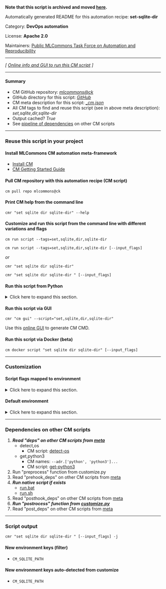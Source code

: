 **Note that this script is archived and moved [here](https://github.com/mlcommons/cm4mlops/tree/main/script/set-sqlite-dir).**



Automatically generated README for this automation recipe: **set-sqlite-dir**

Category: **DevOps automation**

License: **Apache 2.0**

Maintainers: [Public MLCommons Task Force on Automation and Reproducibility](https://github.com/mlcommons/ck/blob/master/docs/taskforce.md)

---
*[ [Online info and GUI to run this CM script](https://access.cknowledge.org/playground/?action=scripts&name=set-sqlite-dir,05904966355a43ac) ]*

---
#### Summary

* CM GitHub repository: *[mlcommons@ck](https://github.com/mlcommons/ck/tree/dev/cm-mlops)*
* GitHub directory for this script: *[GitHub](https://github.com/mlcommons/ck/tree/dev/cm-mlops/script/set-sqlite-dir)*
* CM meta description for this script: *[_cm.json](_cm.json)*
* All CM tags to find and reuse this script (see in above meta description): *set,sqlite,dir,sqlite-dir*
* Output cached? *True*
* See [pipeline of dependencies](#dependencies-on-other-cm-scripts) on other CM scripts


---
### Reuse this script in your project

#### Install MLCommons CM automation meta-framework

* [Install CM](https://access.cknowledge.org/playground/?action=install)
* [CM Getting Started Guide](https://github.com/mlcommons/ck/blob/master/docs/getting-started.md)

#### Pull CM repository with this automation recipe (CM script)

```cm pull repo mlcommons@ck```

#### Print CM help from the command line

````cmr "set sqlite dir sqlite-dir" --help````

#### Customize and run this script from the command line with different variations and flags

`cm run script --tags=set,sqlite,dir,sqlite-dir`

`cm run script --tags=set,sqlite,dir,sqlite-dir [--input_flags]`

*or*

`cmr "set sqlite dir sqlite-dir"`

`cmr "set sqlite dir sqlite-dir " [--input_flags]`


#### Run this script from Python

<details>
<summary>Click here to expand this section.</summary>

```python

import cmind

r = cmind.access({'action':'run'
                  'automation':'script',
                  'tags':'set,sqlite,dir,sqlite-dir'
                  'out':'con',
                  ...
                  (other input keys for this script)
                  ...
                 })

if r['return']>0:
    print (r['error'])

```

</details>


#### Run this script via GUI

```cmr "cm gui" --script="set,sqlite,dir,sqlite-dir"```

Use this [online GUI](https://cKnowledge.org/cm-gui/?tags=set,sqlite,dir,sqlite-dir) to generate CM CMD.

#### Run this script via Docker (beta)

`cm docker script "set sqlite dir sqlite-dir" [--input_flags]`

___
### Customization


#### Script flags mapped to environment
<details>
<summary>Click here to expand this section.</summary>

* `--path=value`  &rarr;  `CM_SQLITE_PATH=value`

**Above CLI flags can be used in the Python CM API as follows:**

```python
r=cm.access({... , "path":...}
```

</details>

#### Default environment

<details>
<summary>Click here to expand this section.</summary>

These keys can be updated via `--env.KEY=VALUE` or `env` dictionary in `@input.json` or using script flags.


</details>

___
### Dependencies on other CM scripts


  1. ***Read "deps" on other CM scripts from [meta](https://github.com/mlcommons/ck/tree/dev/cm-mlops/script/set-sqlite-dir/_cm.json)***
     * detect,os
       - CM script: [detect-os](https://github.com/mlcommons/ck/tree/master/cm-mlops/script/detect-os)
     * get,python3
       * CM names: `--adr.['python', 'python3']...`
       - CM script: [get-python3](https://github.com/mlcommons/ck/tree/master/cm-mlops/script/get-python3)
  1. Run "preprocess" function from customize.py
  1. Read "prehook_deps" on other CM scripts from [meta](https://github.com/mlcommons/ck/tree/dev/cm-mlops/script/set-sqlite-dir/_cm.json)
  1. ***Run native script if exists***
     * [run.bat](https://github.com/mlcommons/ck/tree/dev/cm-mlops/script/set-sqlite-dir/run.bat)
     * [run.sh](https://github.com/mlcommons/ck/tree/dev/cm-mlops/script/set-sqlite-dir/run.sh)
  1. Read "posthook_deps" on other CM scripts from [meta](https://github.com/mlcommons/ck/tree/dev/cm-mlops/script/set-sqlite-dir/_cm.json)
  1. ***Run "postrocess" function from [customize.py](https://github.com/mlcommons/ck/tree/dev/cm-mlops/script/set-sqlite-dir/customize.py)***
  1. Read "post_deps" on other CM scripts from [meta](https://github.com/mlcommons/ck/tree/dev/cm-mlops/script/set-sqlite-dir/_cm.json)

___
### Script output
`cmr "set sqlite dir sqlite-dir " [--input_flags] -j`
#### New environment keys (filter)

* `CM_SQLITE_PATH`
#### New environment keys auto-detected from customize

* `CM_SQLITE_PATH`